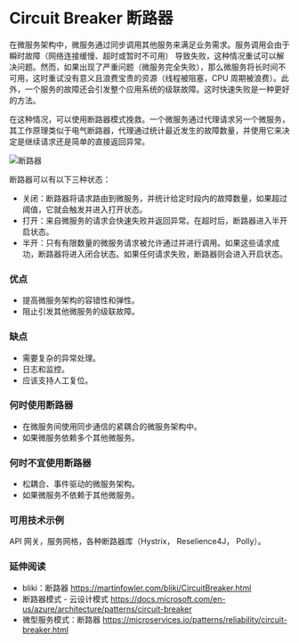# Circuit Breaker 断路器

在微服务架构中，微服务通过同步调用其他服务来满足业务需求。服务调用会由于瞬时故障（网络连接缓慢、超时或暂时不可用） 导致失败，这种情况重试可以解决问题。然而，如果出现了严重问题（微服务完全失败），那么微服务将长时间不可用，这时重试没有意义且浪费宝贵的资源（线程被阻塞，CPU 周期被浪费）。此外，一个服务的故障还会引发整个应用系统的级联故障。这时快速失败是一种更好的方法。

在这种情况，可以使用断路器模式挽救。一个微服务通过代理请求另一个微服务，其工作原理类似于电气断路器，代理通过统计最近发生的故障数量，并使用它来决定是继续请求还是简单的直接返回异常。

![断路器](https://pic1.zhimg.com/80/v2-20dd18745f5cfdbcfbb698ec9b726e5c_720w.webp?source=1940ef5c)

断路器可以有以下三种状态：

- 关闭：断路器将请求路由到微服务，并统计给定时段内的故障数量，如果超过阈值，它就会触发并进入打开状态。
- 打开：来自微服务的请求会快速失败并返回异常。在超时后，断路器进入半开启状态。
- 半开：只有有限数量的微服务请求被允许通过并进行调用。如果这些请求成功，断路器将进入闭合状态。如果任何请求失败，断路器则会进入开启状态。

### 优点

- 提高微服务架构的容错性和弹性。
- 阻止引发其他微服务的级联故障。

### 缺点

- 需要复杂的异常处理。
- 日志和监控。
- 应该支持人工复位。

### 何时使用断路器

- 在微服务间使用同步通信的紧耦合的微服务架构中。
- 如果微服务依赖多个其他微服务。

### 何时不宜使用断路器

- 松耦合、事件驱动的微服务架构。
- 如果微服务不依赖于其他微服务。

### 可用技术示例

API 网关，服务网格，各种断路器库（Hystrix， Reselience4J， Polly）。

### 延伸阅读

- bliki：断路器 https://martinfowler.com/bliki/CircuitBreaker.html
- 断路器模式 - 云设计模式 https://docs.microsoft.com/en-us/azure/architecture/patterns/circuit-breaker
- 微型服务模式：断路器 https://microservices.io/patterns/reliability/circuit-breaker.html
